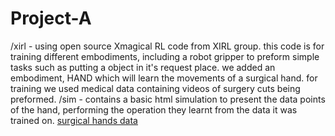 # Project-A
/xirl - using open source Xmagical RL code from XIRL group.
this code is for training different embodiments, including a robot gripper to preform simple tasks such as putting a object in it's request place.
we added an embodiment, HAND which will learn the movements of a surgical hand.
for training we used medical data containing videos of surgery cuts being preformed. 
/sim - contains a basic html simulation to present the data points of the hand, performing the operation they learnt from the data it was trained on. 
[surgical hands data](https://drive.google.com/file/d/1l5_4rlZLvOim34uHCKic4GUXvXfjDN_9/view)
